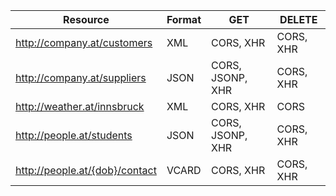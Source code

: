 | **Resource**                   | **Format** | **GET**          | **DELETE** |
|--------------------------------|------------|------------------|------------|
| http://company.at/customers    | XML        | CORS, XHR        | CORS, XHR  |
| http://company.at/suppliers    | JSON       | CORS, JSONP, XHR | CORS, XHR  |
| http://weather.at/innsbruck    | XML        | CORS, XHR        | CORS       |
| http://people.at/students      | JSON       | CORS, JSONP, XHR | CORS, XHR  |
| http://people.at/{dob}/contact | VCARD      | CORS, XHR        | CORS, XHR  |
